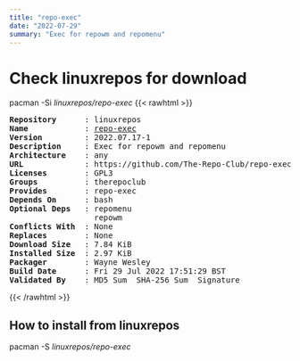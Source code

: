 ```yaml
---
title: "repo-exec"
date: "2022-07-29"
summary: "Exec for repowm and repomenu"
---
```


# Check linuxrepos for download

pacman -Si *linuxrepos/repo-exec*
{{< rawhtml >}}
<pre class="highlight">
<b>Repository</b>      : linuxrepos
<b>Name</b>            : <a href="../../static/x86_64/repo-exec-2022.07.17-1-any.pkg.tar.zst">repo-exec</a>
<b>Version</b>         : 2022.07.17-1
<b>Description</b>     : Exec for repowm and repomenu
<b>Architecture</b>    : any
<b>URL</b>             : https://github.com/The-Repo-Club/repo-exec
<b>Licenses</b>        : GPL3
<b>Groups</b>          : therepoclub
<b>Provides</b>        : repo-exec
<b>Depends On</b>      : bash
<b>Optional Deps</b>   : repomenu
                  repowm
<b>Conflicts With</b>  : None
<b>Replaces</b>        : None
<b>Download Size</b>   : 7.84 KiB
<b>Installed Size</b>  : 2.97 KiB
<b>Packager</b>        : Wayne Wesley <wayne6324@gmail.com>
<b>Build Date</b>      : Fri 29 Jul 2022 17:51:29 BST
<b>Validated By</b>    : MD5 Sum  SHA-256 Sum  Signature
</pre>
{{< /rawhtml >}}
## How to install from linuxrepos

pacman -S *linuxrepos/repo-exec*
